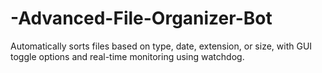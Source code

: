 # -Advanced-File-Organizer-Bot
Automatically sorts files based on type, date, extension, or size, with GUI toggle options and real-time monitoring using watchdog.
